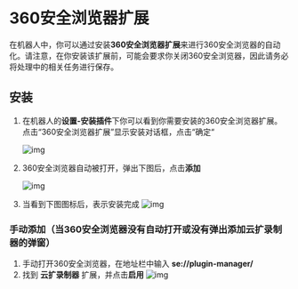 # 360安全浏览器扩展
在机器人中，你可以通过安装**360安全浏览器扩展**来进行360安全浏览器的自动化。请注意，在你安装该扩展前，可能会要求你关闭360安全浏览器，因此请务必将处理中的相关任务进行保存。

## 安装
1. 在机器人的**设置-安装插件**下你可以看到你需要安装的360安全浏览器扩展。点击“360安全浏览器扩展”显示安装对话框，点击“确定“

   ![img](https://docimages.blob.core.chinacloudapi.cn/images/Amanda/Extension/360Dialog.png)

3. 360安全浏览器自动被打开，弹出下图后，点击**添加**

    ![img](https://docimages.blob.core.chinacloudapi.cn/images/Amanda/Extension/360AddEncooRecorder%20.png)

4. 当看到下图图标后，表示安装完成
    ![img](https://docimages.blob.core.chinacloudapi.cn/images/Amanda/Extension/360BarWithExtensionIcon.png)

### 手动添加（当360安全浏览器没有自动打开或没有弹出添加云扩录制器的弹窗）

1. 手动打开360安全浏览器，在地址栏中输入 **se://plugin-manager/**
2. 找到 **云扩录制器** 扩展，并点击**启用**
    ![img](https://docimages.blob.core.chinacloudapi.cn/images/Amanda/Extension/360EnableManual.png)

